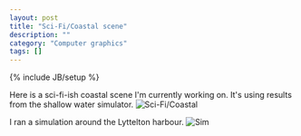 ```yaml
---
layout: post
title: "Sci-Fi/Coastal scene"
description: ""
category: "Computer graphics"
tags: []
---
```

{% include JB/setup %}

Here is a sci-fi-ish coastal scene I'm currently working on. It's using results from the shallow water simulator.
![Sci-Fi/Coastal](https://dl.dropboxusercontent.com/u/33001193/testrender15.png)

<!-- more -->

I ran a simulation around the Lyttelton harbour.
![Sim](https://dl.dropboxusercontent.com/u/33001193/large_lyttelton.png)
